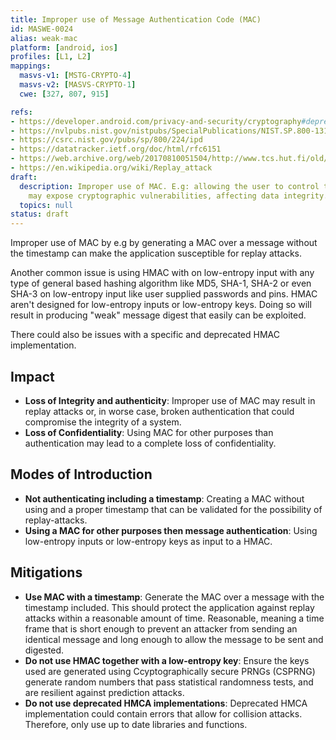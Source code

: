 ```yaml
---
title: Improper use of Message Authentication Code (MAC)
id: MASWE-0024
alias: weak-mac
platform: [android, ios]
profiles: [L1, L2]
mappings:
  masvs-v1: [MSTG-CRYPTO-4]
  masvs-v2: [MASVS-CRYPTO-1]
  cwe: [327, 807, 915]

refs:
- https://developer.android.com/privacy-and-security/cryptography#deprecated-functionality
- https://nvlpubs.nist.gov/nistpubs/SpecialPublications/NIST.SP.800-131Ar2.pdf
- https://csrc.nist.gov/pubs/sp/800/224/ipd
- https://datatracker.ietf.org/doc/html/rfc6151
- https://web.archive.org/web/20170810051504/http://www.tcs.hut.fi/old/papers/aura/aura-csfws97.pdf
- https://en.wikipedia.org/wiki/Replay_attack
draft:
  description: Improper use of MAC. E.g: allowing the user to control the input.
    may expose cryptographic vulnerabilities, affecting data integrity.
  topics: null
status: draft
---
```

Improper use of MAC by e.g by generating a MAC over a message without the timestamp can make the application susceptible for replay attacks.

Another common issue is using HMAC with on low-entropy input with any type of general based hashing algorithm like MD5, SHA-1, SHA-2 or even SHA-3 on low-entropy input like user supplied passwords and pins. HMAC aren't designed for low-entropy inputs or low-entropy keys. Doing so will result in producing "weak" message digest that easily can be exploited.

There could also be issues with a specific and deprecated HMAC implementation.

## Impact

- **Loss of Integrity and authenticity**: Improper use of MAC may result in replay attacks or, in worse case, broken authentication that could compromise the integrity of a system.
- **Loss of Confidentiality**: Using MAC for other purposes than authentication may lead to a complete loss of confidentiality.

## Modes of Introduction

- **Not authenticating including a timestamp**: Creating a MAC without using and a proper timestamp that can be validated for the possibility of replay-attacks.
- **Using a MAC for other purposes then message authentication**: Using low-entropy inputs or low-entropy keys as input to a HMAC.

## Mitigations

- **Use MAC with a timestamp**: Generate the MAC over a message with the timestamp included. This should protect the application against replay attacks within a reasonable amount of time. Reasonable, meaning a time frame that is short enough to prevent an attacker from sending an identical message and long enough to allow the message to be sent and digested.
- **Do not use HMAC together with a low-entropy key**: Ensure the keys used are generated using Ccyptographically secure PRNGs (CSPRNG) generate random numbers that pass statistical randomness tests, and are resilient against prediction attacks.
- **Do not use deprecated HMCA implementations**: Deprecated HMCA implementation could contain errors that allow for collision attacks. Therefore, only use up to date libraries and functions.
